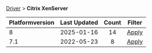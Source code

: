 
[Driver](/README.md)  >  **Citrix XenServer**



| Platformversion | Last Updated |  Count | Filter | 
|---|:-------:|:-------:|:----:| 
| 8 | 2025-01-16|   14 |  [Apply](/index/Driver/Citrix_XenServer/8.md) |
| 7.1 | 2022-05-23|   8 |  [Apply](/index/Driver/Citrix_XenServer/7.1.md) |
